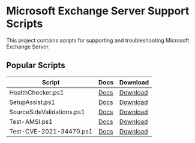 # Microsoft Exchange Server Support Scripts

This project contains scripts for supporting and troubleshooting Microsoft Exchange Server.

## Popular Scripts

| Script                               | Docs                                                   | Download                                                                                                            |
| ------------------------------------ | ------------------------------------------------------ | ------------------------------------------------------------------------------------------------------------------- |
| HealthChecker.ps1                    | [Docs](Diagnostics/HealthChecker)                      | [Download](https://github.com/microsoft/CSS-Exchange/releases/latest/download/HealthChecker.ps1)                    |
| SetupAssist.ps1                      | [Docs](Setup/SetupAssist)                              | [Download](https://github.com/microsoft/CSS-Exchange/releases/latest/download/SetupAssist.ps1)                      |
| SourceSideValidations.ps1            | [Docs](PublicFolders/SourceSideValidations)            | [Download](https://github.com/microsoft/CSS-Exchange/releases/latest/download/SourceSideValidations.ps1)            |
| Test-AMSI.ps1                        | [Docs](Admin/Test-AMSI)                                | [Download](https://github.com/microsoft/CSS-Exchange/releases/latest/download/Test-AMSI.ps1)                        |
| Test-CVE-2021-34470.ps1              | [Docs](Security/Test-CVE-2021-34470)                   | [Download](https://github.com/microsoft/CSS-Exchange/releases/latest/download/Test-CVE-2021-34470.ps1)
